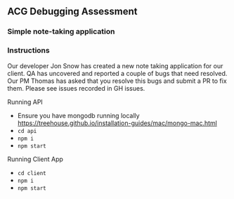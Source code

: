 ## ACG Debugging Assessment

### Simple note-taking application

### Instructions

Our developer Jon Snow has created a new note taking application for our client. QA has uncovered and reported a couple of bugs that need resolved. Our PM Thomas has asked that you resolve this bugs and submit a PR to fix them. Please see issues recorded in GH issues.

Running API

- Ensure you have mongodb running locally https://treehouse.github.io/installation-guides/mac/mongo-mac.html
- `cd api`
- `npm i`
- `npm start`

Running Client App

- `cd client`
- `npm i`
- `npm start`

